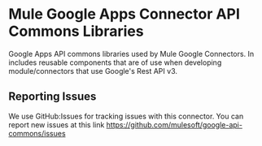 Mule Google Apps Connector API Commons Libraries
================================================

Google Apps API commons libraries used by Mule Google Connectors. In includes reusable components that are of use when
developing module/connectors that use Google's Rest API v3.

Reporting Issues
----------------

We use GitHub:Issues for tracking issues with this connector. You can report new issues at this link https://github.com/mulesoft/google-api-commons/issues